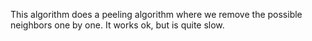 This algorithm does a peeling algorithm where we remove the possible neighbors one by one. 
It works ok, but is quite slow.